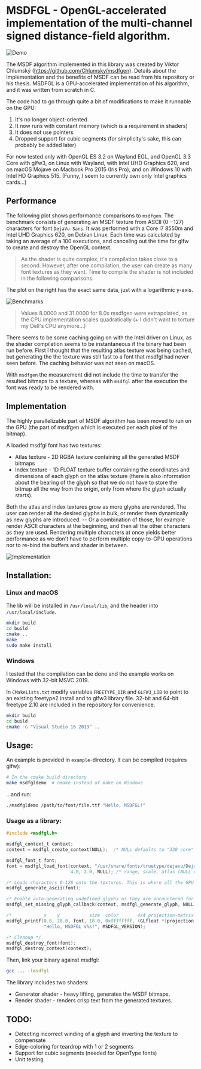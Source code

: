 # MSDFGL - OpenGL-accelerated implementation of the multi-channel signed distance-field algorithm.

![Demo](img/scale.png)

The MSDF algorithm implemented in this library was created by Viktor Chlumský (https://github.com/Chlumsky/msdfgen). Details about the implementation and the benefits of MSDF can be read from his repository or his thesis. MSDFGL is a GPU-accelerated implementation of his algorithm, and it was written from scratch in C.

The code had to go through quite a bit of modifications to make it runnable on the GPU:
1. It's no longer object-oriented
2. It now runs with constant memory (which is a requirement in shaders)
3. It does not use pointers
4. Dropped support for cubic segments (for simplicity's sake, this can probably be added later)

For now tested only with OpenGL ES 3.2 on Wayland EGL, and OpenGL 3.3 Core with glfw3, on Linux with Wayland, with Intel UHD Graphics 620, and on macOS Mojave on Macbook Pro 2015 (Iris Pro), and on Windows 10 with Intel HD Graphics 515. (Funny, I seem to currently own only Intel graphics cards...)

## Performance
The following plot shows performance comparisons to `msdfgen`. The benchmark consists of generating an MSDF texture from ASCII (0 - 127) characters for font `DejaVu Sans`. It was performed with a Core i7 8550m and Intel UHD Graphics 620, on Debian Linux. Each time was calculated by taking an average of a 100 executions, and canceling out the time for glfw to create and destroy the OpenGL context. 

> As the shader is quite complex, it's compilation takes close to a second. However, after one compilation, the user can create as many font textures as they want. Time to compile the shader is not included in the following comparisons.

The plot on the right has the exact same data, just with a logarithmic y-axis.

![Benchmarks](img/benchmarks.png)

> Values 8.0000 and 31.0000 for 8.0x msdfgen were extrapolated, as the CPU implementation scales quadratically (+ I didn't want to torture my Dell's CPU anymore...)

There seems to be some caching going on with the Intel driver on Linux, as the shader compilation seems to be instantaneous if the binary had been run before. First I thought that the resulting atlas texture was being cached, but generating the the texture was still fast to a font that msdfgl had never seen before. The caching behavior was not seen on macOS.

With `msdfgen` the measurement did not include the time to transfer the resulted bitmaps to a texture, whereas with `msdfgl` after the execution the font was ready to be rendered with.


## Implementation
The highly parallelizable part of MSDF algorithm has been moved to run on the GPU (the part of msdfgen which is executed per each pixel of the bitmap).

A loaded msdfgl font has two textures:
- Atlas texture - 2D RGBA texture containing all the generated MSDF bitmaps
- Index texture - 1D FLOAT texture buffer containing the coordinates and dimensions of each glyph on the atlas texture (there is also information about the bearing of the glyph so that we do not have to store the bitmap all the way from the origin, only from where the glyph actually starts).

Both the atlas and index textures grow as more glyphs are rendered. The user can render all the desired glyphs in bulk, or render them dynamically as new glyphs are introduced. -- Or a combination of those, for example render ASCII characters at the beginning, and then all the other characters as they are used. Rendering multiple characters at once yields better performance as we don't have to perform multiple copy-to-GPU operations nor to re-bind the buffers and shader in between.

![Implementation](img/diagram.png)

## Installation:

### Linux and macOS
The lib will be installed in `/usr/local/lib`, and the header into `/usr/local/include`.
```sh
mkdir build
cd build
cmake ..
make
sudo make install
```

### Windows
I tested that the compilation can be done and the example works on Windows with 32-bit MSVC 2019.

In `CMakeLists.txt` modify variables `FREETYPE_DIR` and `GLFW3_LIB` to point to an existing freetype2 install and to glfw3 library file. 32-bit and 64-bit freetype 2.10 are included in the repository for convenience.

```sh
mkdir build
cd build
cmake -G "Visual Studio 16 2019" ..
```

## Usage:

An example is provided in `example`-directory. It can be compiled (requires glfw):
```sh
# In the cmake build directory
make msdfgldemo  # nmake instead of make on Windows
```
...and run:
```sh
./msdfgldemo /path/to/font/file.ttf "Hello, MSDFGL!"
```

### Usage as a library:
```C
#include <msdfgl.h>

msdfgl_context_t context;
context = msdfgl_create_context(NULL);  /* NULL defaults to "330 core" */

msdfgl_font_t font;
font = msdfgl_load_font(context, "/usr/share/fonts/truetype/dejavu/DejaVuSansMono.ttf",
                        4.0, 2.0, NULL); /* range, scale, atlas (NULL creates a new one) */

/* Loads characters 0-128 onto the textures. This is where all the GPU cycles went. */
msdfgl_generate_ascii(font);

/* Enable auto-generating undefined glyphs as they are encountered for the first time. */
msdfgl_set_missing_glyph_callback(context, msdfgl_generate_glyph, NULL);

/*            x    y           size  color       4x4 projection-matrix  flags */
msdfgl_printf(0.0, 20.0, font, 18.0, 0xffffffff, (GLfloat *)projection, MSDFGL_KERNING,
              "Hello, MSDFGL v%s!", MSDFGL_VERSION);

/* Cleanup */
msdfgl_destroy_font(font);
msdfgl_destroy_context(context);
```
Then, link your binary against msdfgl:
```sh
gcc ... -lmsdfgl
```

The library includes two shaders:
- Generator shader - heavy lifting, generates the MSDF bitmaps.
- Render shader - renders crisp text from the generated textures.


## TODO:
- Detecting incorrect winding of a glyph and inverting the texture to compensate
- Edge-coloring for teardrop with 1 or 2 segments
- Support for cubic segments (needed for OpenType fonts)
- Unit testing
